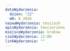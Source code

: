 ```yaml
---
dataWydarzenia:
  dzien: "22"
  mR: 8 2026
nazwaWydarzenia: tescioch
opisWydarzenia: tesciorinno
miejsceWydarzenia: krakow
czasWydarzenia: 12:00
linkWydarzenia: ""
---
```

